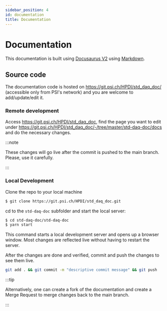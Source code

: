 ```yaml
---
sidebar_position: 4
id: documentation
title: Documentation
---
```


# Documentation

This documentation is built using [Docusaurus V2](https://www.docusaurus.io) using [Markdown](https://www.markdownguide.org/).

## Source code

The documentation code is hosted on https://git.psi.ch/HPDI/std_daq_doc/ (accessible only from PSI's network) and you are welcome to add/update/edit it.

### Remote development

Access https://git.psi.ch/HPDI/std_daq_doc, find the page you want to edit under https://git.psi.ch/HPDI/std_daq_doc/-/tree/master/std-daq-doc/docs and do the necessary changes.

:::note

These changes will go live after the commit is pushed to the main branch. Please, use it carefully.

:::

### Local Development

Clone the repo to your local machine 

```bash
$ git clone https://git.psi.ch/HPDI/std_daq_doc.git
```

cd to the `std-daq-doc` subfolder and start the local server:

```bash
$ cd std-daq-doc/std-daq-doc
$ yarn start
```

This command starts a local development server and opens up a browser window. Most changes are reflected live without having to restart the server.

After the changes are done and verified, commit and push the changes to see them live.

```bash
git add . && git commit -m "descriptive commit message" && git push
```

:::tip

Alternatively, one can create a fork of the documentation and create a Merge Request to merge changes back to the main branch.

:::